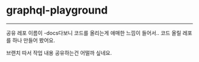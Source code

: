 # graphql-playground

----

공유 레포 이름이 -docs다보니 코드를 올리는게 애매한 느낌이 들어서..
코드 올릴 레포를 하나 만들어 봤어요.

브랜치 따서 작업 내용 공유하는건 어떨까 싶네요.

